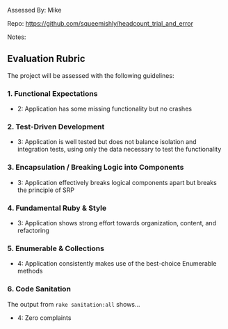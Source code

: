 Assessed By: Mike

Repo: https://github.com/squeemishly/headcount_trial_and_error

Notes:

## Evaluation Rubric

The project will be assessed with the following guidelines:

### 1. Functional Expectations

* 2: Application has some missing functionality but no crashes

### 2. Test-Driven Development

* 3: Application is well tested but does not balance isolation and integration tests, using only the data necessary to test the functionality

### 3. Encapsulation / Breaking Logic into Components

* 3: Application effectively breaks logical components apart but breaks the principle of SRP

### 4. Fundamental Ruby & Style

* 3:  Application shows strong effort towards organization, content, and refactoring

### 5. Enumerable & Collections

* 4: Application consistently makes use of the best-choice Enumerable methods

### 6. Code Sanitation

The output from `rake sanitation:all` shows...

* 4: Zero complaints

